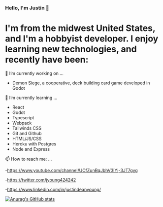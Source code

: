 ### Hello, I'm Justin 👋

I'm from the midwest United States, and I'm a hobbyist developer.  I enjoy learning new technologies, and recently have been:
===

🔭 I’m currently working on ...
- Demon Siege, a cooperative, deck building card game developed in Godot


🌱 I’m currently learning ...
-   React
-   Godot
-   Typescript
-   Webpack
-   Tailwinds CSS
-   Git and Github
-   HTML/JS/CSS
-   Heroku with Postgres
-   Node and Express


📫 How to reach me: ...

-https://www.youtube.com/channel/UCfZunBqJbhV3lYj-3JT7gvg

-https://twitter.com/jyoung424242

-https://www.linkedin.com/in/justindeanyoung/

[![Anurag's GitHub stats](https://github-readme-stats.vercel.app/api?username=jyoung4242)](https://github.com/anuraghazra/github-readme-stats)
<!--
**jyoung4242/jyoung4242** is a ✨ _special_ ✨ repository because its `README.md` (this file) appears on your GitHub profile.

Here are some ideas to get you started:

- 🔭 I’m currently working on ...
- 🌱 I’m currently learning ...
- 👯 I’m looking to collaborate on ...
- 🤔 I’m looking for help with ...
- 💬 Ask me about ...
- 📫 How to reach me: ...
- 😄 Pronouns: ...
- ⚡ Fun fact: ...
-->
